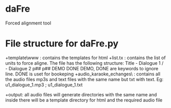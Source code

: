 # daFre
Forced alignment tool

# File structure for daFre.py

+template\www            : contains the templates for html
+list.tx                 : contains the list of units to force aligne. The file has the following structure:
                          Title - Dialogue 1 / - Dialogue 2 p## p##  DEMO DONE
                          DEMO, DONE are keywords to ignore line. DONE is uset for bookeping
+audio_karaoke_echanges\ : contains all the audio files mp3s and text files with the same name but txt with text.
                          Eg: u1_dialogue_1.mp3 ; u1_dialogue_1.txt

+output: all audio files will generate directories with the same name and inside there will be a template directory for html and the 
        required audio file
